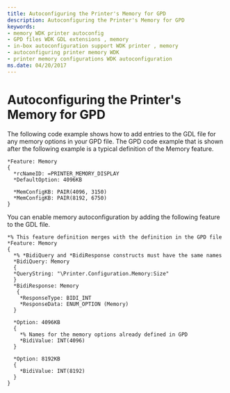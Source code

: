 ```yaml
---
title: Autoconfiguring the Printer's Memory for GPD
description: Autoconfiguring the Printer's Memory for GPD
keywords:
- memory WDK printer autoconfig
- GPD files WDK GDL extensions , memory
- in-box autoconfiguration support WDK printer , memory
- autoconfiguring printer memory WDK
- printer memory configurations WDK autoconfiguration
ms.date: 04/20/2017
---
```


# Autoconfiguring the Printer's Memory for GPD


The following code example shows how to add entries to the GDL file for any memory options in your GPD file. The GPD code example that is shown after the following example is a typical definition of the Memory feature.

```GPD
*Feature: Memory
{
  *rcNameID: =PRINTER_MEMORY_DISPLAY
  *DefaultOption: 4096KB

  *MemConfigKB: PAIR(4096, 3150)
  *MemConfigKB: PAIR(8192, 6750)
}
```

You can enable memory autoconfiguration by adding the following feature to the GDL file.

```GDL
*% This feature definition merges with the definition in the GPD file
*Feature: Memory
{
  *% *BidiQuery and *BidiResponse constructs must have the same names
  *BidiQuery: Memory
  {
  *QueryString: "\Printer.Configuration.Memory:Size"
  }
  *BidiResponse: Memory
   {
    *ResponseType: BIDI_INT
    *ResponseData: ENUM_OPTION (Memory)
  }

  *Option: 4096KB
  {
    *% Names for the memory options already defined in GPD
    *BidiValue: INT(4096)
  }

  *Option: 8192KB
  {
    *BidiValue: INT(8192)
  }
}
```








